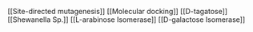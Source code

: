 [[Site-directed mutagenesis]]
[[Molecular docking]]
[[D-tagatose]]
[[Shewanella Sp.]]
[[L-arabinose Isomerase]]
[[D-galactose Isomerase]]
